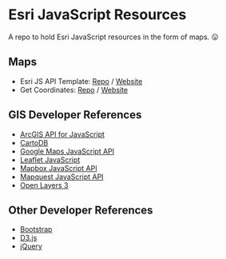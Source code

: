 # Esri JavaScript Resources  
A repo to hold Esri JavaScript resources in the form of maps.  :stuck_out_tongue:

## Maps  
* Esri JS API Template: [Repo](//github.com/geospatialem/esri-maps/tree/gh-pages/template) / [Website](//geospatialem.github.io/esri-maps/template)   
* Get Coordinates: [Repo](//github.com/geospatialem/esri-maps/tree/gh-pages/coordinates) / [Website](//geospatialem.github.io/esri-maps/coordinates)

## GIS Developer References  
* [ArcGIS API for JavaScript](//developers.arcgis.com/javascript)  
* [CartoDB](//cartodb.com/develop)  
* [Google Maps JavaScript API](//developers.google.com/maps/documentation/javascript)  
* [Leaflet JavaScript](//leafletjs.com)  
* [Mapbox JavaScript API](//www.mapbox.com/mapbox.js/api)  
* [Mapquest JavaScript API](//developer.mapquest.com/web/products/featured/javascript)  
* [Open Layers 3](//openlayers.org)  

## Other Developer References  
* [Bootstrap](//getbootstrap.com)  
* [D3.js](//d3js.org)  
* [jQuery](//jquery.com)  
